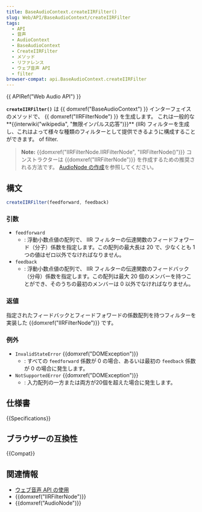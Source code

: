 ```yaml
---
title: BaseAudioContext.createIIRFilter()
slug: Web/API/BaseAudioContext/createIIRFilter
tags:
  - API
  - 音声
  - AudioContext
  - BaseAudioContext
  - CreateIIRFilter
  - メソッド
  - リファレンス
  - ウェブ音声 API
  - filter
browser-compat: api.BaseAudioContext.createIIRFilter
---
```

{{ APIRef("Web Audio API") }}

**`createIIRFilter()`** は {{ domxref("BaseAudioContext") }} インターフェイスのメソッドで、 {{ domxref("IIRFilterNode") }} を生成します。
これは一般的な**{{interwiki("wikipedia", "無限インパルス応答")}}** (IIR) フィルターを生成し、これはよって様々な種類のフィルターとして提供できるように構成することができます。
of filter.

> **Note:** {{domxref("IIRFilterNode.IIRFilterNode", "IIRFilterNode()")}} コンストラクターは {{domxref("IIRFilterNode")}} を作成するための推奨される方法です。 [AudioNode の作成](/ja/docs/Web/API/AudioNode#creating_an_audionode)を参照してください。

## 構文

```js
createIIRFilter(feedforward, feedback)
```

### 引数

- `feedforward`
  - : 浮動小数点値の配列で、 IIR フィルターの伝達関数のフィードフォワード（分子）係数を指定します。この配列の最大長は 20 で、少なくとも 1 つの値はゼロ以外でなければなりません。
- `feedback`
  - : 浮動小数点値の配列で、 IIR フィルターの伝達関数のフィードバック（分母）係数を指定します。この配列は最大 20 個のメンバーを持つことができ、そのうちの最初のメンバーは 0 以外でなければなりません。

### 返値

指定されたフィードバックとフィードフォワードの係数配列を持つフィルターを実装した {{domxref("IIRFilterNode")}} です。

### 例外

- `InvalidStateError` {{domxref("DOMException")}}
  - : すべての `feedforward` 係数が 0 の場合、あるいは最初の `feedback` 係数が 0 の場合に発生します。
- `NotSupportedError` {{domxref("DOMException")}}
  - : 入力配列の一方または両方が20個を超えた場合に発生します。

## 仕様書

{{Specifications}}

## ブラウザーの互換性

{{Compat}}

## 関連情報

- [ウェブ音声 API の使用](/ja/docs/Web/API/Web_Audio_API/Using_Web_Audio_API)
- {{domxref("IIRFilterNode")}}
- {{domxref("AudioNode")}}
